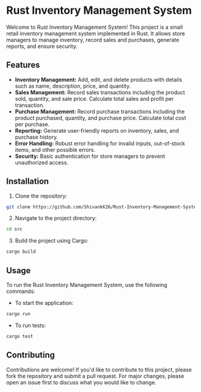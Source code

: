 # Rust Inventory Management System

Welcome to Rust Inventory Management System! This project is a small retail inventory management system implemented in Rust. It allows store managers to manage inventory, record sales and purchases, generate reports, and ensure security.

## Features

- **Inventory Management:** Add, edit, and delete products with details such as name, description, price, and quantity.
- **Sales Management:** Record sales transactions including the product sold, quantity, and sale price. Calculate total sales and profit per transaction.
- **Purchase Management:** Record purchase transactions including the product purchased, quantity, and purchase price. Calculate total cost per purchase.
- **Reporting:** Generate user-friendly reports on inventory, sales, and purchase history.
- **Error Handling:** Robust error handling for invalid inputs, out-of-stock items, and other possible errors.
- **Security:** Basic authentication for store managers to prevent unauthorized access.

## Installation

1. Clone the repository:

```bash
git clone https://github.com/ShivankK26/Rust-Inventory-Management-System.git
```

2. Navigate to the project directory:

```bash
cd src
```

3. Build the project using Cargo:

```bash
cargo build
```

## Usage

To run the Rust Inventory Management System, use the following commands:

- To start the application:

```bash
cargo run
```

- To run tests:

```bash
cargo test
```

## Contributing

Contributions are welcome! If you'd like to contribute to this project, please fork the repository and submit a pull request. For major changes, please open an issue first to discuss what you would like to change.
